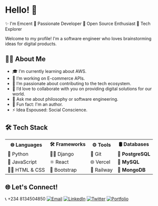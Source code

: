 # Hello! 👋

✨ I'm Emcent 
🚀 Passionate Developer  🌟 Open Source Enthusiast  🎯 Tech Explorer

Welcome to my profile! I'm a software engineer who loves brainstorming ideas for digital products.

## 🧑‍💻 About Me
- 🎓 I’m currently learning about AWS.
- 🔭 I’m working on E-commerce APIs.
- 🌱 I’m passionate about contributing to the tech ecosystem.
- 👯 I’d love to collaborate with you on providing digital solutions for our world.
- 💬 Ask me about philosophy or software engineering.
- 🧩 Fun fact: I'm an author.
- ⚡ Idea Espoused: Social Conscience.

## 🛠️ Tech Stack

<table>
  <th>🌐 Languages</th>
  <th>🛠️ Frameworks</th>
  <th>⚙️ Tools</th>
  <th>🛢️ Databases</th>
  <tr>
    <td>🐍 Python</td>
    <td>🦸‍♂️ Django</td>
    <td>🐙 Git</td>
    <td><b>🐘 PostgreSQL</b></td>
  </tr>
  <tr>
    <td>📜 JavaScript</td>
    <td>⚛️ React</td>
    <td>🌐 Vercel</td>
    <td><b>🐬 MySQL</b></td>
  </tr>
  <tr>
    <td>🧑‍💻 HTML & CSS</td>
    <td>🚀 Bootstrap</td>
    <td>🚉 Railway</td>
    <td><b>🍃 MongoDB</b></td>
  </tr>
</table>

## 🌐 Let's Connect!
📞 +234 8134504850
[![Email](https://img.shields.io/badge/Gmail-D14836?style=for-the-badge&logo=gmail&logoColor=white)](mailto:mcinnobezzy@gmail.com) 
[![LinkedIn](https://img.shields.io/badge/LinkedIn-0077B5?style=for-the-badge&logo=linkedin&logoColor=white)](https://www.linkedin.com/in/chukwuemeka-emekwue-64844b153/)
[![Twitter](https://img.shields.io/badge/Twitter-1DA1F2?style=for-the-badge&logo=twitter&logoColor=white)](https://x.com/Mic_Bezzy) 
[![Portfolio](https://img.shields.io/badge/Portfolio-FF5722?style=for-the-badge&logo=portfolio&logoColor=white)](https://emcent.vercel.app/)

